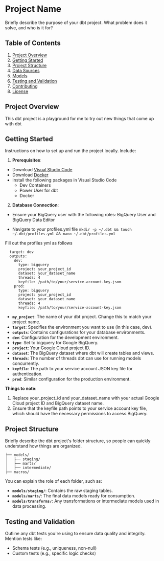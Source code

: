 
# Project Name

Briefly describe the purpose of your dbt project. What problem does it solve, and who is it for?

## Table of Contents

1. [Project Overview](#project-overview)
2. [Getting Started](#getting-started)
3. [Project Structure](#project-structure)
4. [Data Sources](#data-sources)
5. [Models](#models)
6. [Testing and Validation](#testing-and-validation)
7. [Contributing](#contributing)
8. [License](#license)

## Project Overview

This dbt project is a playground for me to try out new things that come up with dbt

## Getting Started

Instructions on how to set up and run the project locally. Include:

1. **Prerequisites**: 
- Download [Visual Studio Code](https://code.visualstudio.com/)
- Download [Docker](https://www.docker.com/)
- Install the following packages in Visual Studio Code
    - Dev Containers
    - Power User for dbt
    - Docker

2. **Database Connection**: 
- Ensure your BigQuery user with the following roles: BigQuery User and BigQuery Data Editor

- Navigate to your profiles.yml file 
``` mkdir -p ~/.dbt && touch ~/.dbt/profiles.yml && nano ~/.dbt/profiles.yml ```

Fill out the profiles yml as follows 
```my_project:
  target: dev
  outputs:
    dev:
      type: bigquery
      project: your_project_id
      dataset: your_dataset_name
      threads: 4
      keyfile: /path/to/your/service-account-key.json
    prod:
      type: bigquery
      project: your_project_id
      dataset: your_dataset_name
      threads: 4
      keyfile: /path/to/your/service-account-key.json
```

- **`my_project`**: The name of your dbt project. Change this to match your project name.
- **`target`**: Specifies the environment you want to use (in this case, dev).
- **`outputs`**: Contains configurations for your database environments.
- **`dev`**: Configuration for the development environment.
- **`type`**: Set to bigquery for Google BigQuery.
- **`project`**: Your Google Cloud project ID.
- **`dataset`**: The BigQuery dataset where dbt will create tables and views.
- **`threads`**: The number of threads dbt can use for running models concurrently.
- **`keyfile`**: The path to your service account JSON key file for authentication.
- **`prod`**: Similar configuration for the production environment.

**Things to note**:
1. Replace your_project_id and your_dataset_name with your actual Google Cloud project ID and BigQuery dataset name.
2. Ensure that the keyfile path points to your service account key file, which should have the necessary permissions to access BigQuery.


## Project Structure

Briefly describe the dbt project's folder structure, so people can quickly understand how things are organized.

```
├── models/
│   ├── staging/
│   ├── marts/
│   ├── intermediate/
├── macros/
```

You can explain the role of each folder, such as:

- **`models/staging/`**: Contains the raw staging tables.
- **`models/marts/`**: The final data models ready for consumption.
- **`models/transforms/`**: Any transformations or intermediate models used in data processing.

## Testing and Validation

Outline any dbt tests you're using to ensure data quality and integrity. Mention tests like:

- Schema tests (e.g., uniqueness, non-null)
- Custom tests (e.g., specific logic checks)
